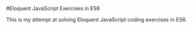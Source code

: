 #Eloquent JavaScript Exercises in ES6

This is my attempt at solving Eloquent JavaScript coding exercises in ES6.